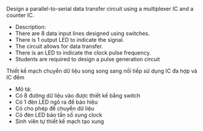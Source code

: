 
Design a parallel-to-serial data transfer circuit using a multiplexer IC and a counter IC.
- Description:
- There are 8 data input lines designed using switches.
- There is 1 output LED to indicate the signal.
- The circuit allows for data transfer.
- There is an LED to indicate the clock pulse frequency.
- Students are required to design a pulse generation circuit


Thiết kế mạch chuyển dữ liệu song song sang nối tiếp sử dụng IC đa hợp và IC đếm
- Mô tả:
- Có 8 đường dữ liệu vào được thiết kế bằng switch
- Có 1 đèn LED ngõ ra để báo hiệu
- Có cho phép để chuyển dữ liệu
- Có đèn LED báo tần số xung clock
- Sinh viên tự thiết kế mạch tạo xung

